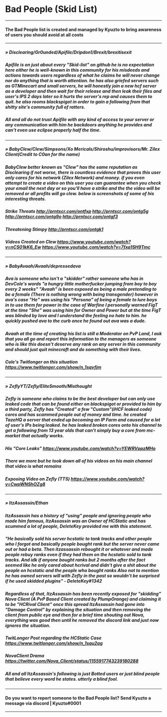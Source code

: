 # Bad People (Skid List)
___
#### The Bad People list is created and managed by Kyuzto to bring awareness of users you should avoid at all costs
___

##### » Disclearing/Gr0unded/Apifile/Dripdon1/Brexit/brexitisexit
##### Apifile is on just about every "Skid-list" on github he is no expectation here either he is well-known in this community for his misdeeds and actions towards users regardless of what he claims he will never change nor do anything that is worth attention. he has also griefed servers such as GTMinecart and small servers, he will honestly join a new hcf server as a developer and then wait for their release and then leak their files and user's IPS 2 days later so it hurts the server's rep and causes them to quit. he also rooms blackspigot in order to gain a following from that shitty site's community full of ratters.
##### All and all do not trust Apifile with any kind of access to your server or any communication with him he backdoors anything he provides and can't even use eclipse properly half the time.
___

##### » BabyClew/Clew/Simpsons/Xo Mericals/Shiroshu/improvisors/Mr. Zilex Client(Credit to C0an for the name)

##### BabyClew better known as "Clew" has the same reputation as Disclearing if not worse, there is countless evidence that proves this user only cares for his network (Zilex Network) and money. if you even attempt to create a video on this user you can guarantee when you check your email the next day or so you'll have a strike and the the video will be removed or all profits will go clew. below is screenshots of some of his interesting threats.

##### Strike Threats http://prntscr.com/ontfxp http://prntscr.com/ontg5g http://prntscr.com/ontg9o http://prntscr.com/ontgf3
##### Threatening Stimpy http://prntscr.com/ontgk1
##### Videos Created on Clew https://www.youtube.com/watch?v=nCS01kK6_Ew https://www.youtube.com/watch?v=7fxa1SH9Tmc
___

##### » BabyAvaah/Avaah/depressedava

##### Ava is someone who isn't a "skidder" rather someone who has in DevCole's words "a hungry little motherfucker jumping from boy to boy every 2 weeks" "Avaah" is been exposed as being a male pretending to be a female (There is nothing wrong with being transgender) however in ava's case "He" was using his "Persona" of being a female to lure boys in to use them for power in the case of Warfine I personally warned FigT at the time "She" was using him for Owner and Power but at the time FigT was blinded by love and I understand the feeling no hate to him. he quickly pushed ava to the curb once he found out ava was a dude.

##### Avaah at the time of creating his list is still a Moderator on PvP Land, I ask that you all go and report this information to the managers as someone who is like this doesn't deserve any rank on any server in this community and should just quit minecraft and do something with their lives.

##### Cole's Twitlonger on this situation https://www.twitlonger.com/show/n_1sqvfjm 
___

##### » ZeflyYT/Zefly/EliteSmooth/Misthought

##### Zefly is someone who claims to be the best developer but can only use leaked code that can be found either on blackspigot or provided to him by a third party, Zefly has "Created" a few "Custom"(iHCF leaked code) cores and has scammed people out of money and time. he created TazeHQ a server that ended up becoming an IP Farm and caused for a lot of user's IPs being leaked. he has leaked broken cores onto his channel to get a following from 13 year olds that can't simply buy a core from mc-market that actually works. 

##### His "Core Leaks" https://www.youtube.com/watch?v=YEWRVppzMHo
##### There we more but he took down all of his videos on his main channel that video is what remains

##### Exposing Video on Zefly (TTS) https://www.youtube.com/watch?v=CwpWNShOZg8
___

##### » ItzAssassin/Ethan

##### ItzAssassin has a history of "using" people and ignoring people who made him famous, ItzAssassin was an Owner of HCStatic and has scummed a lot of people, DeleteKey provided me with this statement.

##### "He basically sold his server hcstatic to tank tracks and other people who I forgot and basically people bought rank but the server never came out or had a beta. Then itzassassin rebought it or whatever and made people rebuy ranks even if they had them on the hcstatic sold to tank tracks. And idk if anyone bought ranks but 2 months after the fact seemed like he only cared about hcrival and didn't give a shit about the people on hcstatic and the people who bought ranks Also not to mention he has owned servers will with Zefly in the past so wouldn't be surprised if he used skidded plugins" - DeleteKey#1342

##### Regardless of that, ItzAssassin has been recently exposed for "skidding" Nova Client (A PvP Based Client created by PlumpOrange) and claiming it to be "HCRival Client" once this spread ItzAssassin had gone into "Damage Control" by explaining the situation and then removing the client from public eye and then for a brief time shouting out Nova, everything was good then until he removed the discord link and just now ignores the situation.

##### TwitLonger Post regarding the HCStatic Case https://www.twitlonger.com/show/n_1squ2qg
##### NovaClient Drama https://twitter.com/Nova_Client/status/1155917743239180288

##### All and all ItzAssassin's following is just Botted users or just blind people that believe every word he states. utterly a blind fool.

___
#### Do you want to report someone to the Bad People list? Send Kyuzto a message via discord | Kyuzto#0001
___
